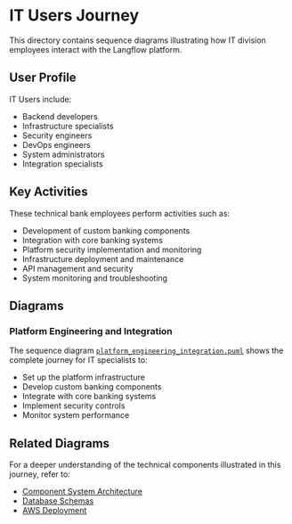 # IT Users Journey

This directory contains sequence diagrams illustrating how IT division employees interact with the Langflow platform.

## User Profile

IT Users include:
- Backend developers
- Infrastructure specialists
- Security engineers
- DevOps engineers
- System administrators
- Integration specialists

## Key Activities

These technical bank employees perform activities such as:
- Development of custom banking components
- Integration with core banking systems
- Platform security implementation and monitoring
- Infrastructure deployment and maintenance
- API management and security
- System monitoring and troubleshooting

## Diagrams

### Platform Engineering and Integration

The sequence diagram [`platform_engineering_integration.puml`](./platform_engineering_integration.puml) shows the complete journey for IT specialists to:
- Set up the platform infrastructure
- Develop custom banking components
- Integrate with core banking systems
- Implement security controls
- Monitor system performance

## Related Diagrams

For a deeper understanding of the technical components illustrated in this journey, refer to:

- [Component System Architecture](../../c4/backend/component_system/component_system_architecture.puml)
- [Database Schemas](../../c4/backend/database/database_schema_diagram.puml)
- [AWS Deployment](../../c4/deployment/aws/aws_deployment_diagram.puml) 